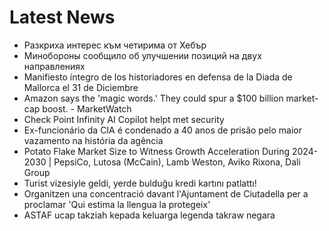 # Latest News
-  Разкриха интерес към четирима от Хебър
-  Минобороны сообщило об улучшении позиций на двух направлениях
-  Manifiesto íntegro de los historiadores en defensa de la Diada de Mallorca el 31 de Diciembre
-  Amazon says the 'magic words.' They could spur a $100 billion market-cap boost. - MarketWatch
-  Check Point Infinity AI Copilot helpt met security
-  Ex-funcionário da CIA é condenado a 40 anos de prisão pelo maior vazamento na história da agência
-  Potato Flake Market Size to Witness Growth Acceleration During 2024-2030 | PepsiCo, Lutosa (McCain), Lamb Weston, Aviko Rixona, Dali Group
-  Turist vizesiyle geldi, yerde bulduğu kredi kartını patlattı!
-  Organitzen una concentració davant l'Ajuntament de Ciutadella per a proclamar 'Qui estima la llengua la protegeix'
-  ASTAF ucap takziah kepada keluarga legenda takraw negara
